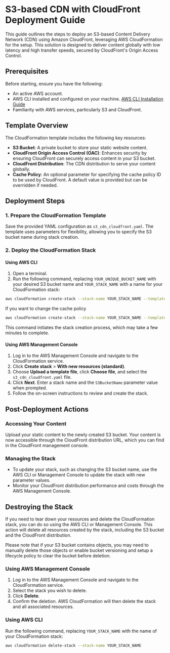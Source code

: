 # S3-based CDN with CloudFront Deployment Guide

This guide outlines the steps to deploy an S3-based Content Delivery Network (CDN) using Amazon CloudFront, leveraging AWS CloudFormation for the setup. This solution is designed to deliver content globally with low latency and high transfer speeds, secured by CloudFront's Origin Access Control.

## Prerequisites

Before starting, ensure you have the following:

- An active AWS account.
- AWS CLI installed and configured on your machine. [AWS CLI Installation Guide](https://aws.amazon.com/cli/)
- Familiarity with AWS services, particularly S3 and CloudFront.

## Template Overview

The CloudFormation template includes the following key resources:

- **S3 Bucket**: A private bucket to store your static website content.
- **CloudFront Origin Access Control (OAC)**: Enhances security by ensuring CloudFront can securely access content in your S3 bucket.
- **CloudFront Distribution**: The CDN distribution to serve your content globally.
- **Cache Policy**: An optional parameter for specifying the cache policy ID to be used by CloudFront. A default value is provided but can be overridden if needed.


## Deployment Steps

### 1. Prepare the CloudFormation Template

Save the provided YAML configuration as `s3_cdn_cloudfront.yaml`. The template uses parameters for flexibility, allowing you to specify the S3 bucket name during stack creation.

### 2. Deploy the CloudFormation Stack

#### Using AWS CLI

1. Open a terminal.
2. Run the following command, replacing `YOUR_UNIQUE_BUCKET_NAME` with your desired S3 bucket name and `YOUR_STACK_NAME` with a name for your CloudFormation stack:

```bash
aws cloudformation create-stack --stack-name YOUR_STACK_NAME --template-body file://s3_cdn_cloudfront.yaml --parameters ParameterKey=S3BucketName,ParameterValue=YOUR_UNIQUE_BUCKET_NAME --capabilities CAPABILITY_NAMED_IAM
```
If you want to change the cache policy
```bash
aws cloudformation create-stack --stack-name YOUR_STACK_NAME --template-body file://s3_cdn_cloudfront.yaml --parameters ParameterKey=S3BucketName,ParameterValue=YOUR_UNIQUE_BUCKET_NAME ParameterKey=CachePolicyId,ParameterValue=YOUR_CACHE_POLICY_ID --capabilities CAPABILITY_NAMED_IAM
```

This command initiates the stack creation process, which may take a few minutes to complete.

#### Using AWS Management Console

1. Log in to the AWS Management Console and navigate to the CloudFormation service.
2. Click **Create stack** > **With new resources (standard)**.
3. Choose **Upload a template file**, click **Choose file**, and select the `s3_cdn_cloudfront.yaml` file.
4. Click **Next**. Enter a stack name and the `S3BucketName` parameter value when prompted.
5. Follow the on-screen instructions to review and create the stack.

## Post-Deployment Actions

### Accessing Your Content

Upload your static content to the newly created S3 bucket. Your content is now accessible through the CloudFront distribution URL, which you can find in the CloudFront management console.

### Managing the Stack

- To update your stack, such as changing the S3 bucket name, use the AWS CLI or Management Console to update the stack with new parameter values.
- Monitor your CloudFront distribution performance and costs through the AWS Management Console.

## Destroying the Stack

If you need to tear down your resources and delete the CloudFormation stack, you can do so using the AWS CLI or Management Console. This action will delete all resources created by the stack, including the S3 bucket and the CloudFront distribution.

Please note that if your S3 bucket contains objects, you may need to manually delete those objects or enable bucket versioning and setup a lifecycle policy to clear the bucket before deletion.

### Using AWS Management Console

1. Log in to the AWS Management Console and navigate to the CloudFormation service.
2. Select the stack you wish to delete.
3. Click **Delete**.
4. Confirm the deletion. AWS CloudFormation will then delete the stack and all associated resources.

### Using AWS CLI

Run the following command, replacing `YOUR_STACK_NAME` with the name of your CloudFormation stack:

```bash
aws cloudformation delete-stack --stack-name YOUR_STACK_NAME
```